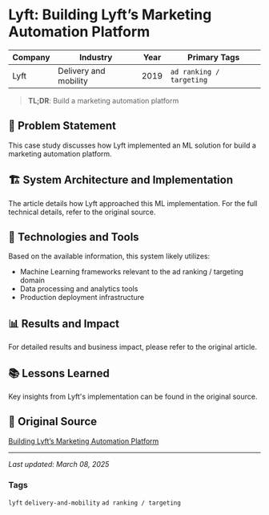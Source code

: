 # Lyft: Building Lyft’s Marketing Automation Platform

| Company | Industry | Year | Primary Tags | 
|---------|----------|------|--------------|
| Lyft | Delivery and mobility | 2019 | `ad ranking / targeting` |

> **TL;DR**: Build a marketing automation platform

## 📝 Problem Statement

This case study discusses how Lyft implemented an ML solution for build a marketing automation platform.

## 🏗️ System Architecture and Implementation

The article details how Lyft approached this ML implementation. For the full technical details, refer to the original source.

## 🔧 Technologies and Tools

Based on the available information, this system likely utilizes:

- Machine Learning frameworks relevant to the ad ranking / targeting domain
- Data processing and analytics tools
- Production deployment infrastructure

## 📊 Results and Impact

For detailed results and business impact, please refer to the original article.

## 📚 Lessons Learned

Key insights from Lyft's implementation can be found in the original source.

## 🔗 Original Source

[Building Lyft’s Marketing Automation Platform](https://eng.lyft.com/lyft-marketing-automation-b43b7b7537cc)

---

*Last updated: March 08, 2025*

### Tags

`lyft` `delivery-and-mobility` `ad ranking / targeting`
